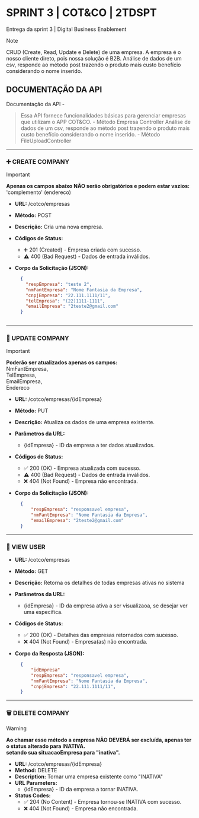 # SPRINT 3 | COT&CO | 2TDSPT
Entrega da sprint 3 | Digital Business Enablement
> [!NOTE]
> CRUD (Create, Read, Update e Delete) de uma empresa. A empresa é o nosso cliente direto, pois nossa solução é B2B.
> Análise de dados de um csv, responde ao método post trazendo o produto mais custo benefício considerando o nome inserido.


## DOCUMENTAÇÃO DA API

Documentação da API -
> Essa API fornece funcionalidades básicas para gerenciar empresas que utilizam o APP COT&CO. - Método Empresa Controller
> Análise de dados de um csv, responde ao método post trazendo o produto mais custo benefício considerando o nome inserido. - Método FileUploadController
---

### :heavy_plus_sign: CREATE COMPANY
>[!IMPORTANT]
> **Apenas os campos abaixo NÃO serão obrigatórios e podem estar vazios:** <BR/>
> 'complemento' (endereco) <BR/>

- **URL:** /cotco/empresas
- **Método:** POST
- **Descrição:** Cria uma nova empresa.
- **Códigos de Status:**
  - :heavy_plus_sign: 201 (Created) - Empresa criada com sucesso.
  -  :warning: 400 (Bad Request) - Dados de entrada inválidos.
- **Corpo da Solicitação (JSON):**

  
  ```json
    {
      "respEmpresa": "teste 2",
      "nmFantEmpresa": "Nome Fantasia da Empresa",
      "cnpjEmpresa": "22.111.1111/11",
      "telEmpresa": "(22)1111-1111",
      "emailEmpresa": "2teste2@gmail.com"
    }
 
---

### :repeat: UPDATE COMPANY
> [!IMPORTANT]
> **Poderão ser atualizados apenas os campos:** <BR/>
> NmFantEmpresa, <BR/>
> TelEmpresa,<BR/>
> EmailEmpresa, <BR/>
> Endereco

- **URL:** /cotco/empresas/{idEmpresa}
- **Método:** PUT
- **Descrição:** Atualiza os dados de uma empresa existente.
- **Parâmetros da URL:**
  - {idEmpresa} - ID da empresa a ter dados atualizados.
- **Códigos de Status:**
  - :white_check_mark: 200 (OK) - Empresa atualizada com sucesso.
  - :warning: 400 (Bad Request) - Dados de entrada inválidos.
  - :x: 404 (Not Found) - Empresa não encontrada.
- **Corpo da Solicitação (JSON):**

  
  ```json
    {
        "respEmpresa": "responsavel empresa",
        "nmFantEmpresa": "Nome Fantasia da Empresa",
        "emailEmpresa": "2teste2@gmail.com"
    }

---

### :page_with_curl: VIEW USER

- **URL:** /cotco/empresas
- **Método:** GET
- **Descrição:** Retorna os detalhes de todas empresas ativas no sistema
- **Parâmetros da URL:**
  - {idEmpresa} - ID da empresa ativa a ser visualizaoa, se desejar ver uma específica.
- **Códigos de Status:**
  - :white_check_mark: 200 (OK) - Detalhes das empresas retornados com sucesso.
  - :x: 404 (Not Found) - Empresa(as) não encontrada.
- **Corpo da Resposta (JSON):**

  
  ```json
    {
        "idEmpresa"
        "respEmpresa": "responsavel empresa",
        "nmFantEmpresa": "Nome Fantasia da Empresa",
        "cnpjEmpresa": "22.111.1111/11",
    }
  
---

### :wastebasket: DELETE COMPANY

> [!WARNING]
> **Ao chamar esse método a empresa NÃO DEVERÁ ser excluída, apenas ter o status alterado para INATIVA.** <BR/>
> **setando sua situacaoEmpresa para "inativa".**

- **URL:** /cotco/empresas/{idEmpresa}
- **Method:** DELETE
- **Description:** Tornar uma empresa existente como "INATIVA"
- **URL Parameters:**
  - {idEmpresa} - ID da empresa a tornar INATIVA.
- **Status Codes:**
  - :white_check_mark: 204 (No Content) - Empresa tornou-se INATIVA com sucesso.
  - :x: 404 (Not Found) - Empresa não encontrada.
